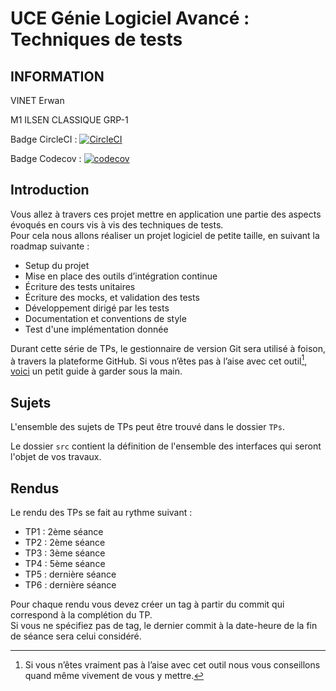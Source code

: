 # UCE Génie Logiciel Avancé : Techniques de tests

## INFORMATION

VINET Erwan

M1 ILSEN CLASSIQUE GRP-1

Badge CircleCI :
[![CircleCI](https://dl.circleci.com/status-badge/img/gh/ErwanVinet/ceri-m1-techniques-de-test/tree/master.svg?style=svg)](https://dl.circleci.com/status-badge/redirect/gh/ErwanVinet/ceri-m1-techniques-de-test/tree/master)

Badge Codecov :
[![codecov](https://codecov.io/github/ErwanVinet/ceri-m1-techniques-de-test/graph/badge.svg?token=FHI817TW6V)](https://codecov.io/github/ErwanVinet/ceri-m1-techniques-de-test)


## Introduction

Vous allez à travers ces projet mettre en application une partie des aspects évoqués en cours vis à vis des techniques de tests.  
Pour cela nous allons réaliser un projet logiciel de petite taille, en suivant la roadmap suivante : 
- Setup du projet
- Mise en place des outils d’intégration continue
- Écriture des tests unitaires
- Écriture des mocks, et validation des tests
- Développement dirigé par les tests
- Documentation et conventions de style
- Test d'une implémentation donnée

Durant cette série de TPs, le gestionnaire de version Git sera utilisé à foison, à travers la plateforme GitHub. Si vous n’êtes pas à l’aise avec cet outil[^1], [voici](http://rogerdudler.github.io/git-guide/) un petit guide à garder sous la main.

## Sujets

L'ensemble des sujets de TPs peut être trouvé dans le dossier `TPs`.

Le dossier `src` contient la définition de l'ensemble des interfaces qui seront l'objet de vos travaux.

## Rendus

Le rendu des TPs se fait au rythme suivant :

- TP1 : 2ème séance
- TP2 : 2ème séance
- TP3 : 3ème séance
- TP4 : 5ème séance
- TP5 : dernière séance
- TP6 : dernière séance

Pour chaque rendu vous devez créer un tag à partir du commit qui correspond à la complétion du TP.  
Si vous ne spécifiez pas de tag, le dernier commit à la date-heure de la fin de séance sera celui considéré.

[^1]: Si vous n’êtes vraiment pas à l’aise avec cet outil nous vous conseillons quand même vivement de vous y mettre.

